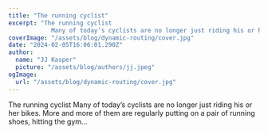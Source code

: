 ```yaml
---
title: "The running cyclist"
excerpt: "The running cyclist
            Many of today’s cyclists are no longer just riding his or her bikes. More and more of them are regularly putting on a pair of running shoes, hitting the gym…"
coverImage: "/assets/blog/dynamic-routing/cover.jpg"
date: "2024-02-05T16:06:01.290Z"
author:
  name: "JJ Kasper"
  picture: "/assets/blog/authors/jj.jpeg"
ogImage:
  url: "/assets/blog/dynamic-routing/cover.jpg"
---
```


The running cyclist
            Many of today’s cyclists are no longer just riding his or her bikes. More and more of them are regularly putting on a pair of running shoes, hitting the gym…